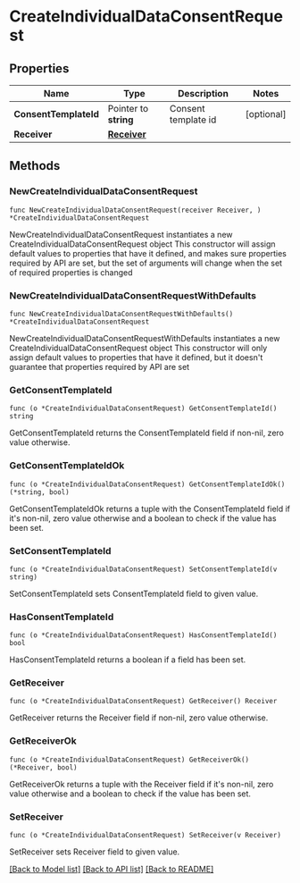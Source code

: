 # CreateIndividualDataConsentRequest

## Properties

Name | Type | Description | Notes
------------ | ------------- | ------------- | -------------
**ConsentTemplateId** | Pointer to **string** | Consent template id | [optional] 
**Receiver** | [**Receiver**](Receiver.md) |  | 

## Methods

### NewCreateIndividualDataConsentRequest

`func NewCreateIndividualDataConsentRequest(receiver Receiver, ) *CreateIndividualDataConsentRequest`

NewCreateIndividualDataConsentRequest instantiates a new CreateIndividualDataConsentRequest object
This constructor will assign default values to properties that have it defined,
and makes sure properties required by API are set, but the set of arguments
will change when the set of required properties is changed

### NewCreateIndividualDataConsentRequestWithDefaults

`func NewCreateIndividualDataConsentRequestWithDefaults() *CreateIndividualDataConsentRequest`

NewCreateIndividualDataConsentRequestWithDefaults instantiates a new CreateIndividualDataConsentRequest object
This constructor will only assign default values to properties that have it defined,
but it doesn't guarantee that properties required by API are set

### GetConsentTemplateId

`func (o *CreateIndividualDataConsentRequest) GetConsentTemplateId() string`

GetConsentTemplateId returns the ConsentTemplateId field if non-nil, zero value otherwise.

### GetConsentTemplateIdOk

`func (o *CreateIndividualDataConsentRequest) GetConsentTemplateIdOk() (*string, bool)`

GetConsentTemplateIdOk returns a tuple with the ConsentTemplateId field if it's non-nil, zero value otherwise
and a boolean to check if the value has been set.

### SetConsentTemplateId

`func (o *CreateIndividualDataConsentRequest) SetConsentTemplateId(v string)`

SetConsentTemplateId sets ConsentTemplateId field to given value.

### HasConsentTemplateId

`func (o *CreateIndividualDataConsentRequest) HasConsentTemplateId() bool`

HasConsentTemplateId returns a boolean if a field has been set.

### GetReceiver

`func (o *CreateIndividualDataConsentRequest) GetReceiver() Receiver`

GetReceiver returns the Receiver field if non-nil, zero value otherwise.

### GetReceiverOk

`func (o *CreateIndividualDataConsentRequest) GetReceiverOk() (*Receiver, bool)`

GetReceiverOk returns a tuple with the Receiver field if it's non-nil, zero value otherwise
and a boolean to check if the value has been set.

### SetReceiver

`func (o *CreateIndividualDataConsentRequest) SetReceiver(v Receiver)`

SetReceiver sets Receiver field to given value.



[[Back to Model list]](../README.md#documentation-for-models) [[Back to API list]](../README.md#documentation-for-api-endpoints) [[Back to README]](../README.md)


